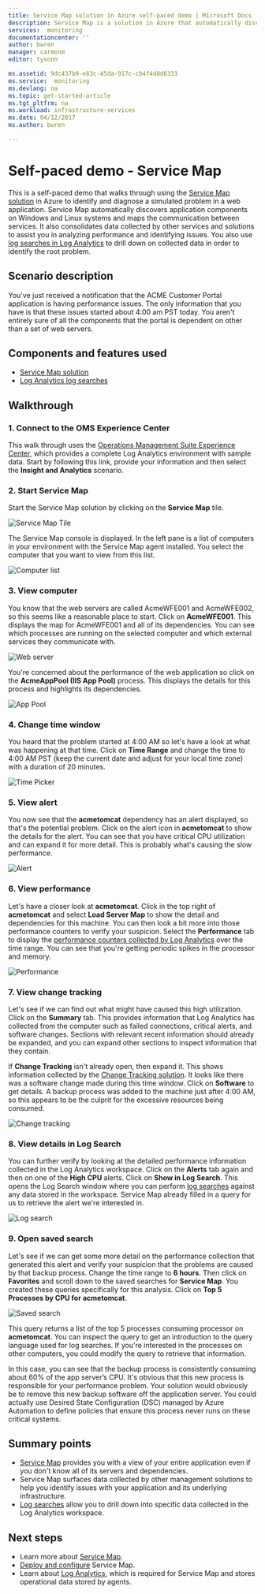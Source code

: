 ```yaml
---
title: Service Map solution in Azure self-paced demo | Microsoft Docs
description: Service Map is a solution in Azure that automatically discovers application components on Windows and Linux systems and maps the communication between services. This is a self-paced demo that walks through using Service Map to identify and diagnose a simulated problem in a web application.
services:  monitoring
documentationcenter: ''
author: bwren
manager: carmonm
editor: tysonn

ms.assetid: 9dc437b9-e83c-45da-917c-cb4f4d8d6333
ms.service:  monitoring
ms.devlang: na
ms.topic: get-started-article
ms.tgt_pltfrm: na
ms.workload: infrastructure-services
ms.date: 04/12/2017
ms.author: bwren

---
```


# Self-paced demo - Service Map
This is a self-paced demo that walks through using the [Service Map solution](monitoring-service-map.md) in Azure to identify and diagnose a simulated problem in a web application. Service Map automatically discovers application components on Windows and Linux systems and maps the communication between services. It also consolidates data collected by other services and solutions to assist you in analyzing performance and identifying issues. You also use [log searches in Log Analytics](../log-analytics/log-analytics-log-searches.md) to drill down on collected data in order to identify the root problem.


## Scenario description
You've just received a notification that the ACME Customer Portal application is having performance issues. The only information that you have is that these issues started about 4:00 am PST today. You aren't entirely sure of all the components that the portal is dependent on other than a set of web servers. 

## Components and features used
- [Service Map solution](monitoring-service-map.md)
- [Log Analytics log searches](../log-analytics/log-analytics-log-searches.md)


## Walkthrough

### 1. Connect to the OMS Experience Center
This walk through uses the [Operations Management Suite Experience Center](https://experience.mms.microsoft.com/), which provides a complete Log Analytics environment with sample data. Start by following this link, provide your information and then select the **Insight and Analytics** scenario.


### 2. Start Service Map
Start the Service Map solution by clicking on the **Service Map** tile.

![Service Map Tile](media/monitoring-walkthrough-servicemap/tile.png)

The Service Map console is displayed. In the left pane is a list of computers in your environment with the Service Map agent installed. You select the computer that you want to view from this list.

![Computer list](media/monitoring-walkthrough-servicemap/computer-list.png)


### 3. View computer
You know that the web servers are called AcmeWFE001 and AcmeWFE002, so this seems like a reasonable place to start. Click on **AcmeWFE001**. This displays the map for AcmeWFE001 and all of its dependencies. You can see which processes are running on the selected computer and which external services they communicate with.

![Web server](media/monitoring-walkthrough-servicemap/web-server.png)

You're concerned about the performance of the web application so click on the **AcmeAppPool (IIS App Pool)** process. This displays the details for this process and highlights its dependencies. 

![App Pool](media/monitoring-walkthrough-servicemap/app-pool.png)


### 4. Change time window

You heard that the problem started at 4:00 AM so let's have a look at what was happening at that time. Click on **Time Range** and change the time to 4:00 AM PST (keep the current date and adjust for your local time zone) with a duration of 20 minutes.

![Time Picker](./media/monitoring-walkthrough-servicemap/time-picker.png)


### 5. View alert

You now see that the **acmetomcat** dependency has an alert displayed, so that's the potential problem. Click on the alert icon in **acmetomcat** to show the details for the alert. You can see that you have critical CPU utilization and can expand it for more detail. This is probably what's causing the slow performance. 

![Alert](./media/monitoring-walkthrough-servicemap/alert.png)


### 6. View performance

Let's have a closer look at **acmetomcat**. Click in the top right of **acmetomcat** and select **Load Server Map** to show the detail and dependencies for this machine. You can then look a bit more into those performance counters to verify your suspicion. Select the **Performance** tab to display the [performance counters collected by Log Analytics](../log-analytics/log-analytics-data-sources-performance-counters.md) over the time range. You can see that you're getting periodic spikes in the processor and memory.

![Performance](./media/monitoring-walkthrough-servicemap/performance.png)


### 7. View change tracking
Let's see if we can find out what might have caused this high utilization. Click on the **Summary** tab. This provides information that Log Analytics has collected from the computer such as failed connections, critical alerts, and software changes. Sections with relevant recent information should already be expanded, and you can expand other sections to inspect information that they contain.


If **Change Tracking** isn't already open, then expand it. This shows information collected by the [Change Tracking solution](../log-analytics/log-analytics-change-tracking.md). It looks like there was a software change made during this time window. Click on **Software** to get details. A backup process was added to the machine just after 4:00 AM, so this appears to be the culprit for the excessive resources being consumed.

![Change tracking](./media/monitoring-walkthrough-servicemap/change-tracking.png)



### 8. View details in Log Search
You can further verify by looking at the detailed performance information collected in the Log Analytics workspace. Click on the **Alerts** tab again and then on one of the **High CPU** alerts. Click on **Show in Log Search**. This opens the Log Search window where you can perform [log searches](../log-analytics/log-analytics-log-searches.md) against any data stored in the workspace. Service Map already filled in a query for us to retrieve the alert we're interested in. 

![Log search](./media/monitoring-walkthrough-servicemap/log-search.png)


### 9. Open saved search
Let's see if we can get some more detail on the performance collection that generated this alert and verify your suspicion that the problems are caused by that backup process. Change the time range to **6 hours**. Then click on **Favorites** and scroll down to the saved searches for **Service Map**. You created these queries specifically for this analysis. Click on **Top 5 Processes by CPU for acmetomcat**.

![Saved search](./media/monitoring-walkthrough-servicemap/saved-search.png)


This query returns a list of the top 5 processes consuming processor on **acmetomcat**. You can inspect the query to get an introduction to the query language used for log searches. If you're interested in the processes on other computers, you could modify the query to retrieve that information.

In this case, you can see that the backup process is consistently consuming about 60% of the app server’s CPU. It's obvious that this new process is responsible for your performance problem. Your solution would obviously be to remove this new backup software off the application server. You could actually use Desired State Configuration (DSC) managed by Azure Automation to define policies that ensure this process never runs on these critical systems.


## Summary points
- [Service Map](monitoring-service-map.md) provides you with a view of your entire application even if you don't know all of its servers and dependencies.
- Service Map surfaces data collected by other management solutions to help you identify issues with your application and its underlying infrastructure.
- [Log searches](../log-analytics/log-analytics-log-searches.md) allow you to drill down into specific data collected in the Log Analytics workspace.  

## Next steps
- Learn more about [Service Map](monitoring-service-map.md).
- [Deploy and configure](monitoring-service-map-configure.md) Service Map.
- Learn about [Log Analytics](../log-analytics/log-analytics-overview.md), which is required for Service Map and stores operational data stored by agents.